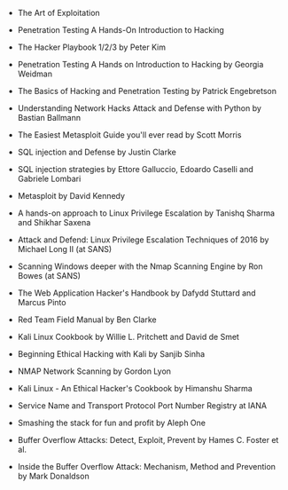 -   The Art of Exploitation
    
-  Penetration Testing A Hands-On Introduction to Hacking

- The Hacker Playbook 1/2/3 by Peter Kim
    
-   Penetration Testing A Hands on Introduction to Hacking by Georgia Weidman
    
-   The Basics of Hacking and Penetration Testing by Patrick Engebretson
    
-   Understanding Network Hacks Attack and Defense with Python by Bastian Ballmann
    
-   The Easiest Metasploit Guide you'll ever read by Scott Morris
    
-   SQL injection and Defense by Justin Clarke
    
-   SQL injection strategies by Ettore Galluccio, Edoardo Caselli and Gabriele Lombari
    
-   Metasploit by David Kennedy
    
-   A hands-on approach to Linux Privilege Escalation by Tanishq Sharma and Shikhar Saxena
    
-   Attack and Defend: Linux Privilege Escalation Techniques of 2016 by Michael Long II (at SANS)
    
-   Scanning Windows deeper with the Nmap Scanning Engine by Ron Bowes (at SANS)
    
-   The Web Application Hacker's Handbook by Dafydd Stuttard and Marcus Pinto
    
-   Red Team Field Manual by Ben Clarke
    
-   Kali Linux Cookbook by Willie L. Pritchett and David de Smet
    
-   Beginning Ethical Hacking with Kali by Sanjib Sinha
    
-   NMAP Network Scanning by Gordon Lyon
    
-   Kali Linux - An Ethical Hacker's Cookbook by Himanshu Sharma
    
-   Service Name and Transport Protocol Port Number Registry at IANA
    
-   Smashing the stack for fun and profit by Aleph One
    
-   Buffer Overflow Attacks: Detect, Exploit, Prevent by Hames C. Foster et al.
    
-   Inside the Buffer Overflow Attack: Mechanism, Method and Prevention by Mark Donaldson

